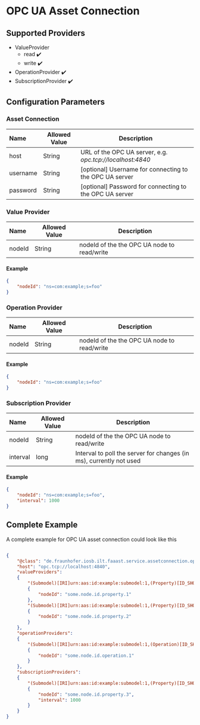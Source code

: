 # OPC UA Asset Connection

## Supported Providers

-   ValueProvider
    -   read ✔️
	-   write ✔️
-   OperationProvider ✔️
-   SubscriptionProvider ✔️

## Configuration Parameters

### Asset Connection

| Name | Allowed Value | Description |
|:--| -- | -- |
| host | String | URL of the OPC UA server, e.g. _opc.tcp://localhost:4840_ |
| username | String | [optional] Username for connecting to the OPC UA server |
| password | String | [optional] Password for connecting to the OPC UA server |

### Value Provider

| Name | Allowed Value | Description |
|:--| -- | -- |
| nodeId | String | nodeId of the the OPC UA node to read/write  |

#### Example

```json
{
	"nodeId": "ns=com:example;s=foo"
}
```

### Operation Provider

| Name | Allowed Value | Description |
|:--| -- | -- |
| nodeId | String | nodeId of the the OPC UA node to read/write  |

#### Example

```json
{
	"nodeId": "ns=com:example;s=foo"
}
```

### Subscription Provider

| Name | Allowed Value | Description |
|:--| -- | -- |
| nodeId | String | nodeId of the the OPC UA node to read/write  |
| interval | long | Interval to poll the server for changes (in ms), currently not used

#### Example

```json
{
	"nodeId": "ns=com:example;s=foo",
	"interval": 1000
}
```

## Complete Example

A complete example for OPC UA asset connection could look like this
```json

{
	"@class": "de.fraunhofer.iosb.ilt.faaast.service.assetconnection.opcua.OpcUaAssetConnection",
	"host": "opc.tcp://localhost:4840",
	"valueProviders":
	{
		"(Submodel)[IRI]urn:aas:id:example:submodel:1,(Property)[ID_SHORT]Property1":
		{
			"nodeId": "some.node.id.property.1"
		},
		"(Submodel)[IRI]urn:aas:id:example:submodel:1,(Property)[ID_SHORT]Property2":
		{
			"nodeId": "some.node.id.property.2"
		}
	},
	"operationProviders":
	{
		"(Submodel)[IRI]urn:aas:id:example:submodel:1,(Operation)[ID_SHORT]Operation1":
		{
			"nodeId": "some.node.id.operation.1"
		}
	},
	"subscriptionProviders":
	{
		"(Submodel)[IRI]urn:aas:id:example:submodel:1,(Property)[ID_SHORT]Property3":
		{
			"nodeId": "some.node.id.property.3",
			"interval": 1000
		}
	}
}
```